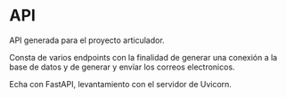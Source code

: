 # API 

API generada para el proyecto articulador.

Consta de varios endpoints con la finalidad de generar una conexión a la base de datos y de generar y envíar los correos electronicos.

Echa con FastAPI, levantamiento con el servidor de Uvicorn.
